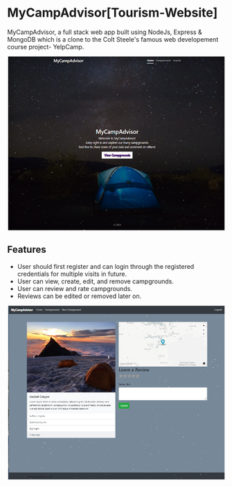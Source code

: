 # MyCampAdvisor[Tourism-Website]
MyCampAdvisor, a full stack web app built using NodeJs, Express & MongoDB which is a clone to the Colt Steele's famous web developement course project- YelpCamp.

<p align="center">
<img src="https://github.com/Ankitabit3496/MyCampAdvisor/blob/main/Images/Image_1.png" height="400" width="500">
</p>

## Features
- User should first register and can login through the registered credentials for multiple visits in future.
- User can view, create, edit, and remove campgrounds.
- User can review and rate campgrounds.
- Reviews can be edited or removed later on.

<p align="center">
<img src=https://github.com/Ankitabit3496/MyCampAdvisor/blob/main/Images/Image_2.png height="400" width="500">
</p>
